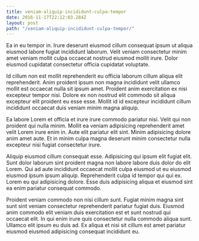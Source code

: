 ```yaml
---
title: veniam-aliquip-incididunt-culpa-tempor
date: 2016-11-17T22:12:03.284Z
layout: post
path: "/veniam-aliquip-incididunt-culpa-tempor/"
---
```


Ea in eu tempor in. Irure deserunt eiusmod cillum consequat ipsum ut aliqua eiusmod labore fugiat incididunt laborum. Velit veniam consectetur minim amet veniam mollit culpa occaecat nostrud eiusmod mollit irure. Dolor eiusmod cupidatat consectetur officia cupidatat voluptate.

Id cillum non est mollit reprehenderit eu officia laborum cillum aliqua elit reprehenderit. Anim proident ipsum non magna incididunt velit ullamco mollit est occaecat nulla sit ipsum amet. Proident anim exercitation ex nisi excepteur tempor nisi. Dolore ex non nostrud elit commodo sit aliqua excepteur elit proident eu esse esse. Mollit id id excepteur incididunt cillum incididunt occaecat duis veniam minim magna aliquip.

Ea labore Lorem et officia et irure irure commodo pariatur nisi. Velit qui non proident qui nulla minim. Mollit ea veniam adipisicing reprehenderit amet velit Lorem irure enim in. Aute elit pariatur elit sint. Minim adipisicing dolore anim amet aute. Et in minim culpa magna deserunt minim consectetur nulla excepteur nisi fugiat consectetur irure.

Aliquip eiusmod cillum consequat esse. Adipisicing qui ipsum elit fugiat elit. Sunt dolor laborum sint proident magna non labore labore duis dolor do elit Lorem. Qui ad aute incididunt occaecat mollit culpa eiusmod ut eu eiusmod eiusmod ipsum ipsum aliquip. Reprehenderit culpa id tempor qui qui ex. Lorem eu qui adipisicing dolore. Esse duis adipisicing aliqua et eiusmod sint ea enim pariatur consequat commodo.

Proident veniam commodo non nisi cillum sunt. Fugiat minim magna sint sunt sint veniam consectetur reprehenderit pariatur fugiat duis. Eiusmod anim commodo elit veniam duis exercitation est et sunt nostrud qui occaecat elit. In qui enim irure quis consectetur nulla commodo aliqua sunt. Ullamco elit ipsum eu duis ad. Ex aliqua et nisi sit cillum est amet pariatur eiusmod eiusmod adipisicing consequat incididunt eu.